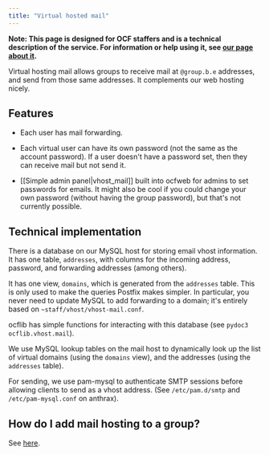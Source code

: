 ```yaml
---
title: "Virtual hosted mail"
---
```


**Note: This page is designed for OCF staffers and is a technical description
of the service. For information or help using it, see [our page about it](/docs/services/vhost/mail).**

Virtual hosting mail allows groups to receive mail at `@group.b.e` addresses,
and send from those same addresses. It complements our web hosting nicely.

## Features

* Each user has mail forwarding.

* Each virtual user can have its own password (not the same as the account
  password). If a user doesn't have a password set, then they can receive mail
  but not send it.

* [[Simple admin panel|vhost_mail]] built into ocfweb for admins to set
  passwords for emails.  It might also be cool if you could change your own
  password (without having the group password), but that's not currently
  possible.


## Technical implementation

There is a database on our MySQL host for storing email vhost information. It
has one table, `addresses`, with columns for the incoming address, password,
and forwarding addresses (among others).

It has one view, `domains`, which is generated from the `addresses` table. This
is only used to make the queries Postfix makes simpler. In particular, you
never need to update MySQL to add forwarding to a domain; it's entirely based
on `~staff/vhost/vhost-mail.conf`.

ocflib has simple functions for interacting with this database (see `pydoc3
ocflib.vhost.mail`).

We use MySQL lookup tables on the mail host to dynamically look up the list of
virtual domains (using the `domains` view), and the addresses (using the
`addresses` table).

For sending, we use pam-mysql to authenticate SMTP sessions before allowing
clients to send as a vhost address. (See `/etc/pam.d/smtp` and
`/etc/pam-mysql.conf` on anthrax).


## How do I add mail hosting to a group?

See [here](/docs/staff/procedures/vhost#mail).
